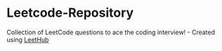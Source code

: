 # Leetcode-Repository
Collection of LeetCode questions to ace the coding interview! - Created using [LeetHub](https://github.com/QasimWani/LeetHub)
